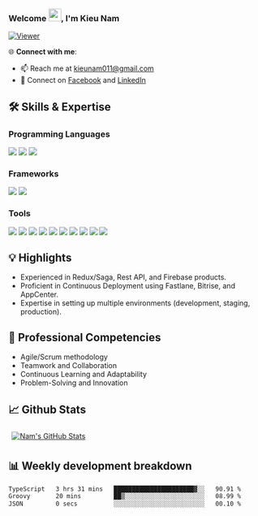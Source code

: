 ### Welcome <img src="https://media.giphy.com/media/hvRJCLFzcasrR4ia7z/giphy.gif" width="25px">, I'm Kieu Nam 

[![Viewer](https://komarev.com/ghpvc/?username=kieunam123&color=blueviolet)](https://github.com/kieunam123)

🌐 **Connect with me**:
- 📫 Reach me at [kieunam011@gmail.com](mailto:kieunam011@gmail.com)
- 🤝 Connect on [Facebook](https://www.facebook.com/kieunam.god) and [LinkedIn](https://www.linkedin.com/in/nam-kieu-52538a218)

## 🛠️ Skills & Expertise
### Programming Languages
![](https://img.shields.io/badge/Typescript-informational?style=flat&logo=typescript&logoColor=white&color=2e79c7)
![](https://img.shields.io/badge/Javascript-informational?style=flat&logo=javascript&logoColor=000000&color=ffdf00)
![](https://img.shields.io/badge/Dart-informational?style=flat&logo=dart&logoColor=white&color=02599c)

### Frameworks
![](https://img.shields.io/badge/React_Native-informational?style=flat&logo=react&logoColor=25d9fd&color=262626)
![](https://img.shields.io/badge/Flutter-informational?style=flat&logo=flutter&logoColor=45c7fb&color=00559f)

### Tools
![](https://img.shields.io/badge/VSCode-informational?style=flat&logo=visualstudiocode&logoColor=white&color=0076c6)
![](https://img.shields.io/badge/Android_Studio-informational?style=flat&logo=androidstudio&logoColor=3ddc84&color=132e3d)
![](https://img.shields.io/badge/Xcode-informational?style=flat&logo=xcode&logoColor=white&color=176ee3)
![](https://img.shields.io/badge/Github-informational?style=flat&logo=github&logoColor=white&color=171515)
![](https://img.shields.io/badge/Bitbucket-informational?style=flat&logo=bitbucket&logoColor=white&color=156de7)
![](https://img.shields.io/badge/Git-informational?style=flat&logo=git&logoColor=white&color=f0502f)
![](https://img.shields.io/badge/Photoshop-informational?style=flat&logo=adobephotoshop&logoColor=011e36&color=31a8ff)
![](https://img.shields.io/badge/Illustrator-informational?style=flat&logo=adobeillustrator&logoColor=300000&color=ff9b00)
![](https://img.shields.io/badge/Figma-informational?style=flat&logo=figma&logoColor=white&color=2f3139)
![](https://img.shields.io/badge/nodejs-informational?style=flat&logo=npm&logoColor=050038&color=ffd02f)

## 💡 Highlights
- Experienced in Redux/Saga, Rest API, and Firebase products.
- Proficient in Continuous Deployment using Fastlane, Bitrise, and AppCenter.
- Expertise in setting up multiple environments (development, staging, production).

## 🌟 Professional Competencies
- Agile/Scrum methodology
- Teamwork and Collaboration
- Continuous Learning and Adaptability
- Problem-Solving and Innovation

## 📈 Github Stats
<a href="https://github.com/kieunam123">
  <img align="center" style="margin:0.4rem" src="https://github-readme-stats.vercel.app/api?username=kieunam123&show_icons=true&theme=dracula" alt="Nam's GitHub Stats" />
</a>

## 📊 Weekly development breakdown
<!--START_SECTION:waka-->

```txt
TypeScript   3 hrs 31 mins   ██████████████████████▓░░   90.91 %
Groovy       20 mins         ██▒░░░░░░░░░░░░░░░░░░░░░░   08.99 %
JSON         0 secs          ░░░░░░░░░░░░░░░░░░░░░░░░░   00.10 %
```

<!--END_SECTION:waka-->

